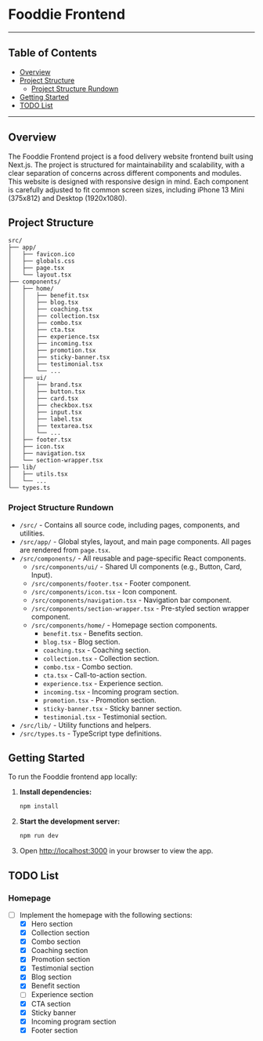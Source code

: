 # Fooddie Frontend

---

## Table of Contents

- [Overview](#overview)
- [Project Structure](#project-structure)
  - [Project Structure Rundown](#project-structure-rundown)
- [Getting Started](#getting-started)
- [TODO List](#todo-list)

---

## Overview

The Fooddie Frontend project is a food delivery website frontend built using Next.js. The project is structured for maintainability and scalability, with a clear separation of concerns across different components and modules.  
This website is designed with responsive design in mind. Each component is carefully adjusted to fit common screen sizes, including iPhone 13 Mini (375x812) and Desktop (1920x1080).

## Project Structure

```
src/
├── app/
│   ├── favicon.ico
│   ├── globals.css
│   ├── page.tsx
│   └── layout.tsx
├── components/
│   ├── home/
│   │   ├── benefit.tsx
│   │   ├── blog.tsx
│   │   ├── coaching.tsx
│   │   ├── collection.tsx
│   │   ├── combo.tsx
│   │   ├── cta.tsx
│   │   ├── experience.tsx
│   │   ├── incoming.tsx
│   │   ├── promotion.tsx
│   │   ├── sticky-banner.tsx
│   │   ├── testimonial.tsx
│   │   └── ...
│   ├── ui/
│   │   ├── brand.tsx
│   │   ├── button.tsx
│   │   ├── card.tsx
│   │   ├── checkbox.tsx
│   │   ├── input.tsx
│   │   ├── label.tsx
│   │   ├── textarea.tsx
│   │   └── ...
│   ├── footer.tsx
│   ├── icon.tsx
│   ├── navigation.tsx
│   └── section-wrapper.tsx
├── lib/
│   ├── utils.tsx
│   └── ...
└── types.ts
```

### Project Structure Rundown

- `/src/` - Contains all source code, including pages, components, and utilities.
- `/src/app/` - Global styles, layout, and main page components. All pages are rendered from `page.tsx`.
- `/src/components/` - All reusable and page-specific React components.
  - `/src/components/ui/` - Shared UI components (e.g., Button, Card, Input).
  - `/src/components/footer.tsx` - Footer component.
  - `/src/components/icon.tsx` - Icon component.
  - `/src/components/navigation.tsx` - Navigation bar component.
  - `/src/components/section-wrapper.tsx` - Pre-styled section wrapper component.
  - `/src/components/home/` - Homepage section components.
    - `benefit.tsx` - Benefits section.
    - `blog.tsx` - Blog section.
    - `coaching.tsx` - Coaching section.
    - `collection.tsx` - Collection section.
    - `combo.tsx` - Combo section.
    - `cta.tsx` - Call-to-action section.
    - `experience.tsx` - Experience section.
    - `incoming.tsx` - Incoming program section.
    - `promotion.tsx` - Promotion section.
    - `sticky-banner.tsx` - Sticky banner section.
    - `testimonial.tsx` - Testimonial section.
- `/src/lib/` - Utility functions and helpers.
- `/src/types.ts` - TypeScript type definitions.

## Getting Started

To run the Fooddie frontend app locally:

1. **Install dependencies:**
   ```bash
   npm install
   ```
2. **Start the development server:**
   ```bash
   npm run dev
   ```
3. Open [http://localhost:3000](http://localhost:3000) in your browser to view the app.

## TODO List

### Homepage

- [ ] Implement the homepage with the following sections:
  - [x] Hero section
  - [x] Collection section
  - [x] Combo section
  - [x] Coaching section
  - [x] Promotion section
  - [x] Testimonial section
  - [x] Blog section
  - [x] Benefit section
  - [ ] Experience section
  - [x] CTA section
  - [x] Sticky banner
  - [x] Incoming program section
  - [x] Footer section
